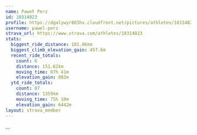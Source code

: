 ```yaml
---
name: Paweł Perz
id: 18314823
profile: https://dgalywyr863hv.cloudfront.net/pictures/athletes/18314823/5244308/1/large.jpg
username: pawel-perz
strava_url: https://www.strava.com/athletes/18314823
stats:
  biggest_ride_distance: 101.06km
  biggest_climb_elevation_gain: 457.6m
  recent_ride_totals:
    count: 6
    distance: 151.62km
    moving_time: 07h 41m
    elevation_gain: 803m
  ytd_ride_totals:
    count: 87
    distance: 1359km
    moving_time: 75h 10m
    elevation_gain: 6442m
layout: strava_member
--- 
```

...
